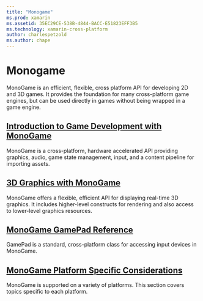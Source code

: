 ```yaml
---
title: "Monogame"
ms.prod: xamarin
ms.assetid: 35EC29CE-538B-4844-BACC-E51823EFF3B5
ms.technology: xamarin-cross-platform
author: charlespetzold
ms.author: chape
---
```


# Monogame

MonoGame is an efficient, flexible, cross platform API for developing 2D and 3D games. It provides the foundation for many cross-platform game engines, but can be used directly in games without being wrapped in a game engine.

## [Introduction to Game Development with MonoGame](~/graphics-games/monogame/introduction/index.md)

MonoGame is a cross-platform, hardware accelerated API providing graphics, audio, game state management, input, and a content pipeline for importing assets.

## [3D Graphics with MonoGame](~/graphics-games/monogame/3d/index.md)

MonoGame offers a flexible, efficient API for displaying real-time 3D graphics. It includes higher-level constructs for rendering and also access to lower-level graphics resources.

## [MonoGame GamePad Reference](~/graphics-games/monogame/input.md)

GamePad is a standard, cross-platform class for accessing input devices in MonoGame.

## [MonoGame Platform Specific Considerations](~/graphics-games/monogame/platforms/index.md)

MonoGame is supported on a variety of platforms. This section covers topics specific to each platform.
